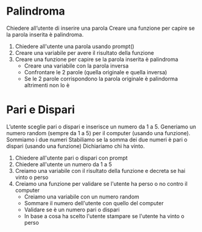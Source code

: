 
# Palindroma

Chiedere all’utente di inserire una parola
Creare una funzione per capire se la parola inserita è palindroma.

1) Chiedere all'utente una parola usando prompt()
2) Creare una variabile per avere il risultato della funzione
3) Creare una funzione per capire se la parola inserita è palindroma
    - Creare una variabile con la parola inversa
    - Confrontare le 2 parole (quella originale e quella inversa)
    - Se le 2 parole corrispondono la parola originale è palindorma altrimenti non lo è

# Pari e Dispari

L’utente sceglie pari o dispari e inserisce un numero da 1 a 5.
Generiamo un numero random (sempre da 1 a 5) per il computer (usando una funzione).
Sommiamo i due numeri
Stabiliamo se la somma dei due numeri è pari o dispari (usando una funzione)
Dichiariamo chi ha vinto.

1) Chiedere all'utente pari o dispari con prompt
2) Chiedere all'utente un numero da 1 a 5
3) Creiamo una variabile con il risultato della funzione e decreta se hai vinto o perso
4) Creiamo una funzione per validare se l'utente ha perso o no contro il computer
    - Creiamo una variabile con un numero random
    - Sommare il numero dell'utente con quello del computer
    - Validare se è un numero pari o dispari
    - In base a cosa ha scelto l'utente stampare se l'utente ha vinto o perso 